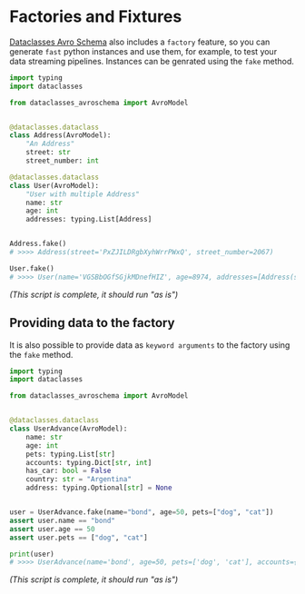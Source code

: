# Factories and Fixtures

[Dataclasses Avro Schema](https://github.com/marcosschroh/dataclasses-avroschema) also includes a `factory` feature, so you can generate `fast` python instances and use them, for example, to test your data streaming pipelines. Instances can be genrated using the `fake` method.

```python title="Basic usage"
import typing
import dataclasses

from dataclasses_avroschema import AvroModel


@dataclasses.dataclass
class Address(AvroModel):
    "An Address"
    street: str
    street_number: int

@dataclasses.dataclass
class User(AvroModel):
    "User with multiple Address"
    name: str
    age: int
    addresses: typing.List[Address]


Address.fake()
# >>>> Address(street='PxZJILDRgbXyhWrrPWxQ', street_number=2067)

User.fake()
# >>>> User(name='VGSBbOGfSGjkMDnefHIZ', age=8974, addresses=[Address(street='vNpPYgesiHUwwzGcmMiS', street_number=4790)])
```

*(This script is complete, it should run "as is")*

## Providing data to the factory

It is also possible to provide data as `keyword arguments` to the factory using the `fake` method.

```python
import typing
import dataclasses

from dataclasses_avroschema import AvroModel


@dataclasses.dataclass
class UserAdvance(AvroModel):
    name: str
    age: int
    pets: typing.List[str]
    accounts: typing.Dict[str, int]
    has_car: bool = False
    country: str = "Argentina"
    address: typing.Optional[str] = None


user = UserAdvance.fake(name="bond", age=50, pets=["dog", "cat"])
assert user.name == "bond"
assert user.age == 50
assert user.pets == ["dog", "cat"]

print(user)
# >>>> UserAdvance(name='bond', age=50, pets=['dog', 'cat'], accounts={'uVITaqdTStKhsdHFqIdM': 4201}, has_car=True, country='cirJWyuMaXoBqEmxbdML', address='qGhXKxAFfIxzAMZdkhrk')
```

*(This script is complete, it should run "as is")*
